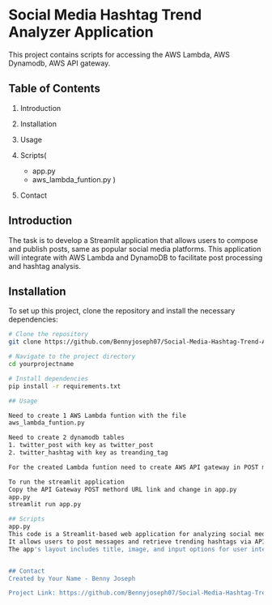 # Social Media Hashtag Trend Analyzer Application

This project contains scripts for accessing the AWS Lambda, AWS Dynamodb, AWS API gateway.
## Table of Contents

1. Introduction
2. Installation
3. Usage
4. Scripts(
   - app.py
   - aws_lambda_funtion.py
)

5. Contact

## Introduction

The task is to develop a Streamlit application that allows users to compose and publish posts, same as popular social media platforms. 
This application will integrate with AWS Lambda and DynamoDB to facilitate post processing and hashtag analysis.


## Installation

To set up this project, clone the repository and install the necessary dependencies:

```bash
# Clone the repository
git clone https://github.com/Bennyjoseph07/Social-Media-Hashtag-Trend-Analyzer-Application.git

# Navigate to the project directory
cd yourprojectname

# Install dependencies
pip install -r requirements.txt

## Usage

Need to create 1 AWS Lambda funtion with the file 
aws_lambda_funtion.py

Need to create 2 dynamodb tables 
1. twitter_post with key as twitter_post
2. twitter_hashtag with key as treanding_tag

For the created Lambda funtion need to create AWS API gateway in POST method

To run the streamlit application 
Copy the API Gateway POST methord URL link and change in app.py
app.py
streamlit run app.py

## Scripts
app.py
This code is a Streamlit-based web application for analyzing social media trends. 
It allows users to post messages and retrieve trending hashtags via API calls, displaying the results in a chat interface or as a DataFrame and bar chart. 
The app's layout includes title, image, and input options for user interaction.


## Contact
Created by Your Name - Benny Joseph

Project Link: https://github.com/Bennyjoseph07/Social-Media-Hashtag-Trend-Analyzer-Application
